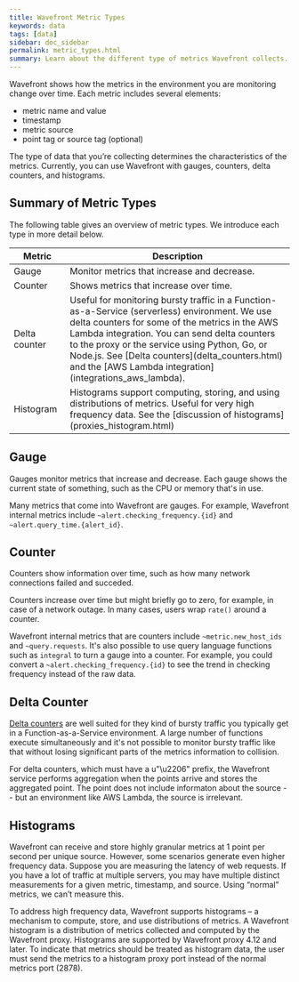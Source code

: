 ```yaml
---
title: Wavefront Metric Types
keywords: data
tags: [data]
sidebar: doc_sidebar
permalink: metric_types.html
summary: Learn about the different type of metrics Wavefront collects.
---
```


Wavefront shows how the metrics in the environment you are monitoring change over time. Each metric includes several elements:
* metric name and value
* timestamp
* metric source
* point tag or source tag (optional)

The type of data that you’re collecting determines the characteristics of the metrics. Currently, you can use Wavefront with gauges, counters, delta counters, and histograms.

## Summary of Metric Types

The following table gives an overview of metric types. We introduce each type in more detail below.

<table style="width: 100%;">
<tbody>
<thead>
<tr><th width="20%">Metric</th><th width="80%">Description</th></tr>
</thead>
<tr>
<td> Gauge</td>
<td>Monitor metrics that increase and decrease.</td>
</tr>
<tr>
<td>Counter</td>
<td>Shows metrics that increase over time.</td>
</tr>
<tr>
<td>Delta counter</td>
<td>Useful for monitoring bursty traffic in a Function-as-a-Service (serverless) environment. We use delta counters for some of the metrics in the AWS Lambda integration. You can send delta counters to the proxy or the service using Python, Go, or Node.js. See [Delta counters](delta_counters.html) and the [AWS Lambda integration](integrations_aws_lambda).</td>
</tr>
<tr>
<td>Histogram</td>
<td>Histograms support computing, storing, and using distributions of metrics. Useful for very high frequency data. See the [discussion of histograms](proxies_histogram.html) </td>
</tr>
</tbody>
</table>

## Gauge

Gauges monitor metrics that increase and decrease. Each gauge shows the current state of something, such as the CPU or memory that's in use.

Many metrics that come into Wavefront are gauges. For example, Wavefront internal metrics include `~alert.checking_frequency.{id}` and `~alert.query_time.{alert_id}`.

## Counter

Counters show information over time, such as how many network connections failed and succeded.

   Counters increase over time but might briefly go to zero, for example, in case of a network outage. In many cases, users wrap `rate()` around a counter.

Wavefront internal metrics that are counters include `~metric.new_host_ids` and `~query.requests`. It's also possible to use query language functions such as `integral` to turn a gauge into a counter. For example, you could convert a `~alert.checking_frequency.{id}` to see the trend in checking frequency instead of the raw data.

## Delta Counter

[Delta counters](delta_counters.html) are well suited for they kind of bursty traffic you typically get in a Function-as-a-Service environment. A large number of functions execute simultaneously and it's not possible to monitor bursty traffic like that without losing significant parts of the metrics information to collision.

For delta counters, which must have a u"\u2206" prefix, the Wavefront service performs aggregation when the points arrive and stores the aggregated point. The point does not include informaton about the source -- but an environment like AWS Lambda, the source is irrelevant.

## Histograms

Wavefront can receive and store highly granular metrics at 1 point per second per unique source. However, some scenarios generate even higher frequency data. Suppose you are measuring the latency of web requests. If you have a lot of traffic at multiple servers, you may have multiple distinct measurements for a given metric, timestamp, and source. Using “normal” metrics, we can’t measure this.

To address high frequency data, Wavefront supports histograms – a mechanism to compute, store, and use distributions of metrics. A Wavefront histogram is a distribution of metrics collected and computed by the Wavefront proxy. Histograms are supported by Wavefront proxy 4.12 and later. To indicate that metrics should be treated as histogram data, the user must send the metrics to a histogram proxy port instead of the normal metrics port (2878).
